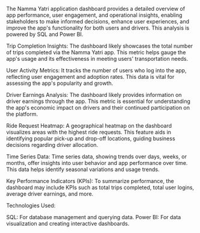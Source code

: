 The Namma Yatri application dashboard provides a detailed overview of app performance, user engagement, and operational insights, enabling stakeholders to make informed decisions, enhance user experiences, and improve the app's functionality for both users and drivers. This analysis is powered by SQL and Power BI.

Trip Completion Insights:
The dashboard likely showcases the total number of trips completed via the Namma Yatri app. This metric helps gauge the app's usage and its effectiveness in meeting users' transportation needs.

User Activity Metrics:
It tracks the number of users who log into the app, reflecting user engagement and adoption rates. This data is vital for assessing the app's popularity and growth.

Driver Earnings Analysis:
The dashboard likely provides information on driver earnings through the app. This metric is essential for understanding the app's economic impact on drivers and their continued participation on the platform.

Ride Request Heatmap:
A geographical heatmap on the dashboard visualizes areas with the highest ride requests. This feature aids in identifying popular pick-up and drop-off locations, guiding business decisions regarding driver allocation.

Time Series Data:
Time series data, showing trends over days, weeks, or months, offer insights into user behavior and app performance over time. This data helps identify seasonal variations and usage trends.

Key Performance Indicators (KPIs):
To summarize performance, the dashboard may include KPIs such as total trips completed, total user logins, average driver earnings, and more.

Technologies Used:

SQL: For database management and querying data.
Power BI: For data visualization and creating interactive dashboards.
